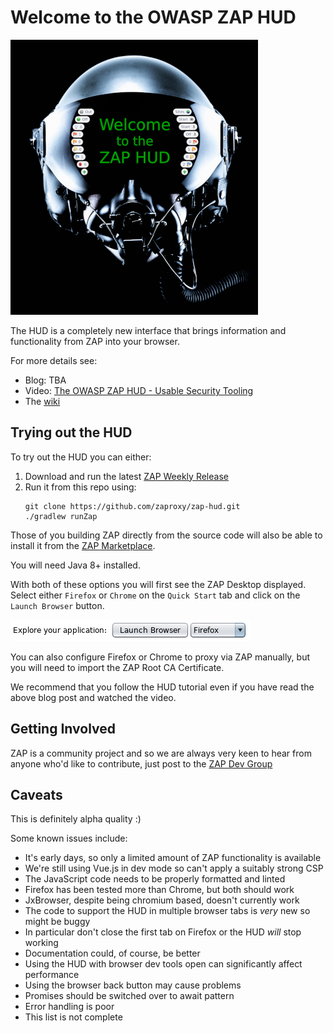 # Welcome to the OWASP ZAP HUD
![](https://raw.githubusercontent.com/zaproxy/zap-hud/master/assets/images/ZAP-HUD-Welcome-small.png)

The HUD is a completely new interface that brings information and functionality from ZAP into your browser.

For more details see:

* Blog: TBA
* Video: [The OWASP ZAP HUD - Usable Security Tooling](https://youtu.be/ztfgip-UhWw)
* The [wiki](../../wiki)

## Trying out the HUD
To try out the HUD you can either:

1. Download and run the latest [ZAP Weekly Release](https://github.com/zaproxy/zaproxy/wiki/Downloads#zap-weekly)
1. Run it from this repo using:
    ```
    git clone https://github.com/zaproxy/zap-hud.git
    ./gradlew runZap
    ```

Those of you building ZAP directly from the source code will also be able to install it from the [ZAP Marketplace](https://github.com/zaproxy/zap-extensions/wiki). 


You will need Java 8+ installed.

With both of these options you will first see the ZAP Desktop displayed. Select either `Firefox` or `Chrome` on the `Quick Start` tab and click on the `Launch Browser` button.

![](https://raw.githubusercontent.com/zaproxy/zap-hud/develop/assets/images/ZAP-Launch-browser.png)

You can also configure Firefox or Chrome to proxy via ZAP manually, but you will need to import the ZAP Root CA Certificate.

We recommend that you follow the HUD tutorial even if you have read the above blog post and watched the video.

## Getting Involved

ZAP is a community project and so we are always very keen to hear from anyone who'd like to contribute, just post to the [ZAP Dev Group](https://groups.google.com/group/zaproxy-develop)

## Caveats

This is definitely alpha quality :)

Some known issues include:

* It's early days, so only a limited amount of ZAP functionality is available
* We're still using Vue.js in dev mode so can't apply a suitably strong CSP
* The JavaScript code needs to be properly formatted and linted
* Firefox has been tested more than Chrome, but both should work
* JxBrowser, despite being chromium based, doesn't currently work 
* The code to support the HUD in multiple browser tabs is _very_ new so might be buggy
* In particular don't close the first tab on Firefox or the HUD _will_ stop working 
* Documentation could, of course, be better
* Using the HUD with browser dev tools open can significantly affect performance
* Using the browser back button may cause problems
* Promises should be switched over to await pattern
* Error handling is poor
* This list is not complete
 
